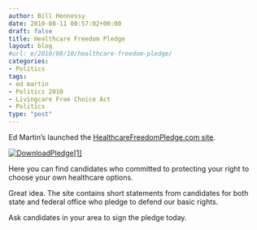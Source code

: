 ```yaml
---
author: Bill Hennessy
date: 2010-08-11 00:57:02+00:00
draft: false
title: Healthcare Freedom Pledge
layout: blog
#url: e/2010/08/10/healthcare-freedom-pledge/
categories:
- Politics
tags:
- ed martin
- Politics 2010
- Livingcare Free Choice Act
- Politics
type: "post"
---
```


Ed Martin’s launched the [HealthcareFreedomPledge.com site](https://healthcarefreedompledge.com/).

 

[![DownloadPledge[1]](https://hennessysview.com/wp-content/uploads/2010/08/DownloadPledge1.png)
](https://healthcarefreedompledge.com/wp-content/uploads/2010/08/DownloadPledge.png)

 

Here you can find candidates who committed to protecting your right to choose your own healthcare options. 

 

Great idea. The site contains short statements from candidates for both state and federal office who pledge to defend our basic rights.

 

Ask candidates in your area to sign the pledge today. 

